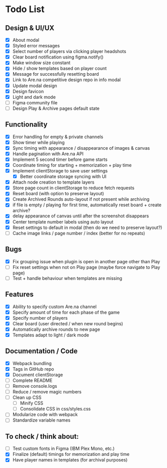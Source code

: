 # Todo List

## Design & UI/UX

- [x] About modal
- [x] Styled error messages
- [x] Select number of players via clicking player headshots
- [x] Clear board notification using figma.notify()
- [x] Make window size constant
- [x] Hide / show templates based on player count
- [x] Message for successfully resetting board
- [x] Link to Are.na competitive design repo in info modal
- [x] Update modal design
- [x] Design favicon
- [x] Light and dark mode 
- [ ] Figma community file
- [ ] Design Play & Archive pages default state

## Functionality

- [x] Error handling for empty & private channels
- [x] Show timer while playing
- [x] Sync timing with appearance / disappearance of images & canvas
- [x] Handle pagination with Are.na API
- [x] Implement 5 second timer before game starts
- [x] Coordinate timing for starting + memorization + play time
- [x] Implement clientStorage to save user settings
    - [x] Better coordinate storage syncing with UI
- [x] Attach node creation to template layers
- [x] Store page count in clientStorage to reduce fetch requests
- [x] Reset board (with option to preserve layout)
- [x] Create Archived Rounds auto-layout if not present while archiving
- [x] if file is empty / playing for first time, automatically reset board + create archive?
- [x] delay appearance of canvas until after the screenshot disappears 
- [x] Center template number labels using auto layout
- [x] Reset settings to default in modal (then do we need to preserve layout?)
- [ ] Cache image links / page number / index (better for no repeats)

## Bugs

- [x] Fix grouping issue when plugin is open in another page other than Play
- [ ] Fix reset settings when not on Play page (maybe force navigate to Play page)
- [ ] Test + handle behaviour when templates are missing

## Features

- [x] Ability to specify custom Are.na channel
- [x] Specify amount of time for each phase of the game
- [x] Specify number of players
- [x] Clear board (user directed / when new round begins)
- [x] Automatically archive rounds to new page
- [x] Templates adapt to light / dark mode

## Documentation / Code

- [x] Webpack bundling
- [x] Tags in GitHub repo
- [x] Document clientStorage
- [ ] Complete README
- [ ] Remove console.logs
- [ ] Reduce / remove magic numbers
- [ ] Clean up CSS
    - [ ] Minify CSS
    - [ ] Consolidate CSS in css/styles.css
- [ ] Modularize code with webpack
- [ ] Standardize variable names

##  To check / think about:

- [ ] Test custom fonts in Figma (IBM Plex Mono, etc.)
- [x] Finalize (default) timings for memorization and play time
- [x] Have player names in templates (for archival purposes)

[comment]: # (Design of reset settings)
[comment]: # (Figma notify messages + emoji 🤔)
[comment]: # (Keep auto zoom out?)
[comment]: # (Show color changer, change color on open plugin, etc.)